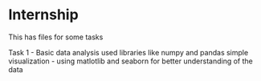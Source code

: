 # Internship

This has files for some tasks

Task 1 - Basic data analysis
used libraries like numpy and pandas
simple visualization - using matlotlib and seaborn for better understanding of the data
